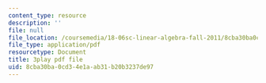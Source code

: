 ```yaml
---
content_type: resource
description: ''
file: null
file_location: /coursemedia/18-06sc-linear-algebra-fall-2011/8cba30ba0cd34e1aab31b20b3237de97_FX4C-JpTFgY.pdf
file_type: application/pdf
resourcetype: Document
title: 3play pdf file
uid: 8cba30ba-0cd3-4e1a-ab31-b20b3237de97
---
```

